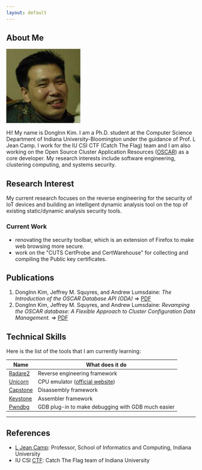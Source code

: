 ```yaml
---
layout: default
---
```


## About Me

<img class="profile-picture" src="me3.jpg">

Hi! My name is DongInn Kim. I am a Ph.D. student at the Computer Science
Department of Indiana University-Bloomington under the guidance of Prof. L Jean
Camp. I work for the IU CSI CTF (Catch The Flag) team and I am also working on
the Open Source Cluster Application Resources
([OSCAR](https://oscar-cluster.github.io/oscar/)) as a core developer. My
research interests include software engineering, clustering computing, and
systems security.

## Research Interest

My current research focuses on the reverse engineering for the security of IoT
devices and building an intelligent dynamic analysis tool on the top of
existing static/dynamic analysis security tools.

### Current Work
- renovating the security toolbar, which is an extension of Firefox to make web browsing more secure.
- work on the "CUTS CertProbe and CertWarehouse" for collecting and compiling the Public key certificates.

## Publications

1. DongInn Kim, Jeffrey M. Squyres, and Andrew Lumsdaine: *The Introduction of the OSCAR Database API (ODA)* 
=> [PDF](http://www.crest.iu.edu/publications/prints/2006/kim:oda:oscar06.pdf)
2. DongInn Kim, Jeffrey M. Squyres, and Andrew Lumsdaine: *Revamping the OSCAR database: A Flexible Approach to Cluster Configuration Data Management.*
=> [PDF](http://www.crest.iu.edu/publications/prints/2005/kim05:_revam_oscar.pdf)

## Technical Skills

Here is the list of the tools that I am currently learning:

Name | What does it do
-----|----------------
[Radare2](https://github.com/radare/radare2) | Reverse engineering framework
[Unicorn](http://iuctf.gitlab.io/notes/unicorn_blog.html) | CPU emulator ([official website](http://www.unicorn-engine.org/))
[Capstone](http://www.capstone-engine.org/) | Disassembly framework
[Keystone](http://www.keystone-engine.org/) | Assembler framework
[Pwndbg](https://github.com/pwndbg/pwndbg) | GDB plug-in to make debugging with GDB much easier


---

## References

* [L Jean Camp](http://www.ljean.com/): Professor, School of Informatics and Computing, Indiana University
* IU CSI [CTF](https://en.wikipedia.org/wiki/Capture_the_flag): Catch The Flag team of Indiana University 
